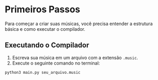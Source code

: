 # Primeiros Passos

Para começar a criar suas músicas, você precisa entender a estrutura básica e como executar o compilador.

## Executando o Compilador

1. Escreva sua música em um arquivo com a extensão `.music`.
2. Execute o seguinte comando no terminal:

```sh
python3 main.py seu_arquivo.music
```